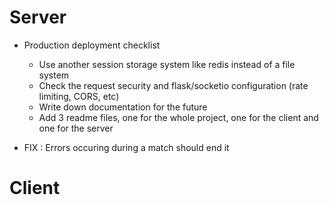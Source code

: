 # Server

- Production deployment checklist
  - Use another session storage system like redis instead of a file system
  - Check the request security and flask/socketio configuration (rate limiting, CORS, etc)
  - Write down documentation for the future
  - Add 3 readme files, one for the whole project, one for the client and one for the server

- FIX : Errors occuring during a match should end it

# Client



